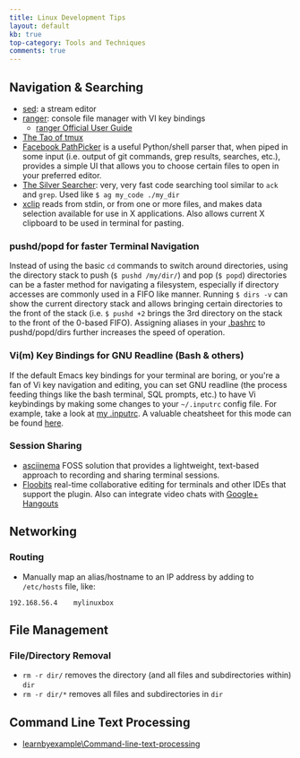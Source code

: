 ```yaml
---
title: Linux Development Tips
layout: default
kb: true
top-category: Tools and Techniques
comments: true
---
```


## Navigation & Searching

* [sed](https://www.gnu.org/software/sed/manual/sed.html): a stream editor
* [ranger](http://ranger.nongnu.org/): console file manager with VI key bindings
  - [ranger Official User Guide](https://github.com/ranger/ranger/wiki/Official-user-guide)
* [The Tao of tmux](https://leanpub.com/the-tao-of-tmux/read)
* [Facebook PathPicker](https://github.com/facebook/pathpicker/) is a useful Python/shell parser that, when piped in some input (i.e. output of git commands, grep results, searches, etc.), provides a simple UI that allows you to choose certain files to open in your preferred editor.
* [The Silver Searcher](https://github.com/ggreer/the_silver_searcher): very, very fast code searching tool similar to `ack` and `grep`. Used like `$ ag my_code ./my_dir`
* [xclip](https://linux.die.net/man/1/xclip) reads from stdin, or from one or more files, and makes data selection available for use in X applications. Also allows current X clipboard to be used in terminal for pasting.

### pushd/popd for faster Terminal Navigation

Instead of using the basic `cd` commands to switch around directories, using the directory stack to push (`$ pushd /my/dir/`) and pop (`$ popd`) directories can be a faster method for navigating a filesystem, especially if directory accesses are commonly used in a FIFO like manner. Running `$ dirs -v` can show the current directory stack and allows bringing certain directories to the front of the stack (i.e. `$ pushd +2` brings the 3rd directory on the stack to the front of the 0-based FIFO). Assigning aliases in your [.bashrc](https://github.com/JohnnyGOX17/configs/blob/master/configs/.bashrc) to pushd/popd/dirs further increases the speed of operation.

### Vi(m) Key Bindings for GNU Readline (Bash & others)

If the default Emacs key bindings for your terminal are boring, or you're a fan of Vi key navigation and editing, you can set GNU readline (the process feeding things like the bash terminal, SQL prompts, etc.) to have Vi keybindings by making some changes to your `~/.inputrc` config file. For example, take a look at [my .inputrc](https://github.com/JohnnyGOX17/configs/blob/master/configs/.inputrc).
A valuable cheatsheet for this mode can be found [here](http://www.catonmat.net/download/bash-vi-editing-mode-cheat-sheet.pdf).

### Session Sharing

* [asciinema](https://asciinema.org/) FOSS solution that provides a lightweight, text-based approach to recording and sharing terminal sessions.
* [Floobits](https://floobits.com/) real-time collaborative editing for terminals and other IDEs that support the plugin. Also can integrate video chats with [Google+ Hangouts](https://hangouts.google.com/)

## Networking

### Routing

* Manually map an alias/hostname to an IP address by adding to `/etc/hosts` file, like:
```
192.168.56.4    mylinuxbox
```


## File Management

### File/Directory Removal

* `rm -r dir/` removes the directory (and all files and subdirectories within) `dir`
* `rm -r dir/*` removes all files and subdirectories in `dir`


## Command Line Text Processing

* [learnbyexample\Command-line-text-processing](https://github.com/learnbyexample/Command-line-text-processing)


